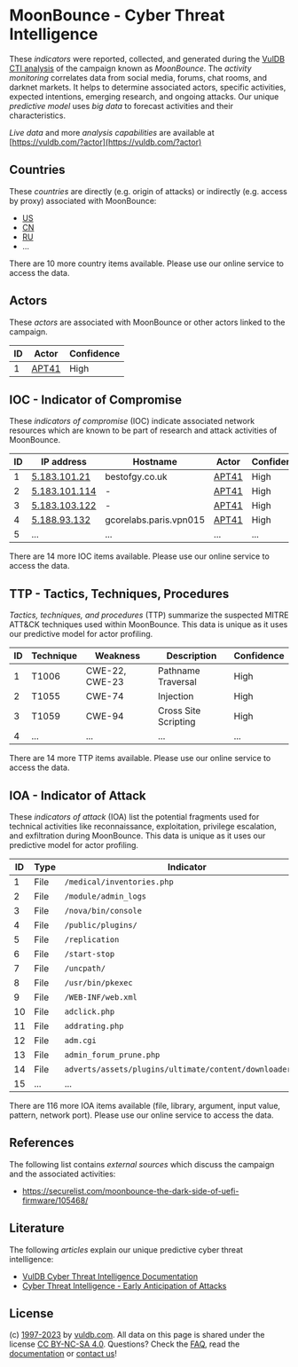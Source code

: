 # MoonBounce - Cyber Threat Intelligence

These _indicators_ were reported, collected, and generated during the [VulDB CTI analysis](https://vuldb.com/?kb.cti) of the campaign known as _MoonBounce_. The _activity monitoring_ correlates data from social media, forums, chat rooms, and darknet markets. It helps to determine associated actors, specific activities, expected intentions, emerging research, and ongoing attacks. Our unique _predictive model_ uses _big data_ to forecast activities and their characteristics.

_Live data_ and more _analysis capabilities_ are available at [https://vuldb.com/?actor](https://vuldb.com/?actor)

## Countries

These _countries_ are directly (e.g. origin of attacks) or indirectly (e.g. access by proxy) associated with MoonBounce:

* [US](https://vuldb.com/?country.us)
* [CN](https://vuldb.com/?country.cn)
* [RU](https://vuldb.com/?country.ru)
* ...

There are 10 more country items available. Please use our online service to access the data.

## Actors

These _actors_ are associated with MoonBounce or other actors linked to the campaign.

ID | Actor | Confidence
-- | ----- | ----------
1 | [APT41](https://vuldb.com/?actor.apt41) | High

## IOC - Indicator of Compromise

These _indicators of compromise_ (IOC) indicate associated network resources which are known to be part of research and attack activities of MoonBounce.

ID | IP address | Hostname | Actor | Confidence
-- | ---------- | -------- | ----- | ----------
1 | [5.183.101.21](https://vuldb.com/?ip.5.183.101.21) | bestofgy.co.uk | [APT41](https://vuldb.com/?actor.apt41) | High
2 | [5.183.101.114](https://vuldb.com/?ip.5.183.101.114) | - | [APT41](https://vuldb.com/?actor.apt41) | High
3 | [5.183.103.122](https://vuldb.com/?ip.5.183.103.122) | - | [APT41](https://vuldb.com/?actor.apt41) | High
4 | [5.188.93.132](https://vuldb.com/?ip.5.188.93.132) | gcorelabs.paris.vpn015 | [APT41](https://vuldb.com/?actor.apt41) | High
5 | ... | ... | ... | ...

There are 14 more IOC items available. Please use our online service to access the data.

## TTP - Tactics, Techniques, Procedures

_Tactics, techniques, and procedures_ (TTP) summarize the suspected MITRE ATT&CK techniques used within MoonBounce. This data is unique as it uses our predictive model for actor profiling.

ID | Technique | Weakness | Description | Confidence
-- | --------- | -------- | ----------- | ----------
1 | T1006 | CWE-22, CWE-23 | Pathname Traversal | High
2 | T1055 | CWE-74 | Injection | High
3 | T1059 | CWE-94 | Cross Site Scripting | High
4 | ... | ... | ... | ...

There are 14 more TTP items available. Please use our online service to access the data.

## IOA - Indicator of Attack

These _indicators of attack_ (IOA) list the potential fragments used for technical activities like reconnaissance, exploitation, privilege escalation, and exfiltration during MoonBounce. This data is unique as it uses our predictive model for actor profiling.

ID | Type | Indicator | Confidence
-- | ---- | --------- | ----------
1 | File | `/medical/inventories.php` | High
2 | File | `/module/admin_logs` | High
3 | File | `/nova/bin/console` | High
4 | File | `/public/plugins/` | High
5 | File | `/replication` | Medium
6 | File | `/start-stop` | Medium
7 | File | `/uncpath/` | Medium
8 | File | `/usr/bin/pkexec` | High
9 | File | `/WEB-INF/web.xml` | High
10 | File | `adclick.php` | Medium
11 | File | `addrating.php` | High
12 | File | `adm.cgi` | Low
13 | File | `admin_forum_prune.php` | High
14 | File | `adverts/assets/plugins/ultimate/content/downloader.php` | High
15 | ... | ... | ...

There are 116 more IOA items available (file, library, argument, input value, pattern, network port). Please use our online service to access the data.

## References

The following list contains _external sources_ which discuss the campaign and the associated activities:

* https://securelist.com/moonbounce-the-dark-side-of-uefi-firmware/105468/

## Literature

The following _articles_ explain our unique predictive cyber threat intelligence:

* [VulDB Cyber Threat Intelligence Documentation](https://vuldb.com/?kb.cti)
* [Cyber Threat Intelligence - Early Anticipation of Attacks](https://www.scip.ch/en/?labs.20201022)

## License

(c) [1997-2023](https://vuldb.com/?kb.changelog) by [vuldb.com](https://vuldb.com/?kb.about). All data on this page is shared under the license [CC BY-NC-SA 4.0](https://creativecommons.org/licenses/by-nc-sa/4.0/). Questions? Check the [FAQ](https://vuldb.com/?kb.faq), read the [documentation](https://vuldb.com/?kb) or [contact us](https://vuldb.com/?contact)!
